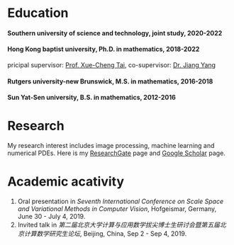 # Education
#### Southern university of science and technology, joint study, 2020-2022

#### Hong Kong baptist university, Ph.D. in mathematics, 2018-2022

pricipal supervisor: [Prof. Xue-Cheng Tai](http://www.math.hkbu.edu.hk/~xuechengtai/HKBU.html), co-supervisor: [Dr. Jiang Yang](https://math.sustech.edu.cn/scientific_research/YANG%20Jiang.html?lang=en)

#### Rutgers university-new Brunswick, M.S. in mathematics, 2016-2018

#### Sun Yat-Sen university, B.S. in mathematics, 2012-2016

# Research
My research interest includes image processing, machine learning and numerical PDEs. Here is my [ResearchGate](https://www.researchgate.net/profile/Lingfeng_Li5) page and [Google Scholar](https://scholar.google.com.hk/citations?user=tcP1TWEAAAAJ&hl=en) page.

# Academic acativity
1. Oral presentation in *Seventh International Conference on Scale Space and Variational Methods in Computer Vision*, Hofgeismar, Germany, June 30 - July 4, 2019. 
2. Invited talk in *第二届北京大学计算与应用数学拔尖博士生研讨会暨第五届北京计算数学研究生论坛*, Beijing, China, Sep 2 - Sep 4, 2019.
